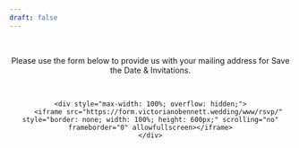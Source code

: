 ```yaml
---
draft: false
---
```


<div style="text-align: center; overflow: hidden;">
    <br>
    <p>Please use the form below to provide us with your mailing address for Save the Date & Invitations.</p>
    <br>

    <div style="max-width: 100%; overflow: hidden;">
        <iframe src="https://form.victorianobennett.wedding/www/rsvp/" style="border: none; width: 100%; height: 600px;" scrolling="no" frameborder="0" allowfullscreen></iframe>
    </div>
</div>
